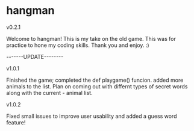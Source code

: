 # hangman
v0.2.1

Welcome to hangman! This is my take on the old game.
This was for practice to hone my coding skills.
Thank you and enjoy. :)



-------UPDATE--------

v1.0.1

Finished the game; completed the def playgame() 
funcion. added more animals to the list. Plan 
on coming out with differnt types of secret words 
along with the current - animal list.

v1.0.2

Fixed small issues to improve user usability and
added a guess word feature!
